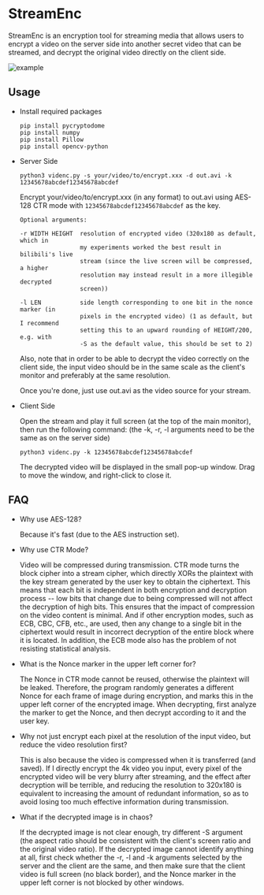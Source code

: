 # StreamEnc

StreamEnc is an encryption tool for streaming media that allows users to encrypt a video on the server side into another secret video that can be streamed, and decrypt the original video directly on the client side.

![example](https://user-images.githubusercontent.com/83796250/236632203-cb979b2d-0e96-4c14-9792-2769010e97cc.png)

## Usage

- Install required packages

  ```
  pip install pycryptodome
  pip install numpy
  pip install Pillow
  pip install opencv-python
  ```

- Server Side

  ```
  python3 videnc.py -s your/video/to/encrypt.xxx -d out.avi -k 12345678abcdef12345678abcdef
  ```

  Encrypt your/video/to/encrypt.xxx (in any format) to out.avi using AES-128 CTR mode with `12345678abcdef12345678abcdef` as the key.

  ```
  Optional arguments:
  
  -r WIDTH HEIGHT  resolution of encrypted video (320x180 as default, which in
                   my experiments worked the best result in bilibili's live
                   stream (since the live screen will be compressed, a higher
                   resolution may instead result in a more illegible decrypted
                   screen))
  
  -l LEN           side length corresponding to one bit in the nonce marker (in
                   pixels in the encrypted video) (1 as default, but I recommend
                   setting this to an upward rounding of HEIGHT/200, e.g. with
                   -S as the default value, this should be set to 2)
  ```

  Also, note that in order to be able to decrypt the video correctly on the client side, the input video should be in the same scale as the client's monitor and preferably at the same resolution.

  Once you're done, just use out.avi as the video source for your stream.

- Client Side

  Open the stream and play it full screen (at the top of the main monitor), then run the following command: (the -k, -r, -l arguments need to be the same as on the server side)

  ```
  python3 videnc.py -k 12345678abcdef12345678abcdef
  ```

  The decrypted video will be displayed in the small pop-up window. Drag to move the window, and right-click to close it.

## FAQ

- Why use AES-128?

  Because it's fast (due to the AES instruction set).
  
- Why use CTR Mode?

  Video will be compressed during transmission. CTR mode turns the block cipher into a stream cipher, which directly XORs the plaintext with the key stream generated by the user key to obtain the ciphertext. This means that each bit is independent in both encryption and decryption process -- low bits that change due to being compressed will not affect the decryption of high bits. This ensures that the impact of compression on the video content is minimal. And if other encryption modes, such as ECB, CBC, CFB, etc., are used, then any change to a single bit in the ciphertext would result in incorrect decryption of the entire block where it is located. In addition, the ECB mode also has the problem of not resisting statistical analysis.

- What is the Nonce marker in the upper left corner for?

  The Nonce in CTR mode cannot be reused, otherwise the plaintext will be leaked. Therefore, the program randomly generates a different Nonce for each frame of image during encryption, and marks this in the upper left corner of the encrypted image. When decrypting, first analyze the marker to get the Nonce, and then decrypt according to it and the user key.

- Why not just encrypt each pixel at the resolution of the input video, but reduce the video resolution first?
  
  This is also because the video is compressed when it is transferred (and saved). If I directly encrypt the 4k video you input, every pixel of the encrypted video will be very blurry after streaming, and the effect after decryption will be terrible, and reducing the resolution to 320x180 is equivalent to increasing the amount of redundant information, so as to avoid losing too much effective information during transmission.
  
- What if the decrypted image is in chaos?

  If the decrypted image is not clear enough, try different -S argument (the aspect ratio should be consistent with the client's screen ratio and the original video ratio). If the decrypted image cannot identify anything at all, first check whether the -r, -l and -k arguments selected by the server and the client are the same, and then make sure that the client video is full screen (no black border), and the Nonce marker in the upper left corner is not blocked by other windows.
